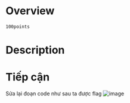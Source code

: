 # Overview #
`100points`

# Description #

# Tiếp cận #
Sửa lại đoạn code như sau ta được flag
![image](https://github.com/zangcinh/PicoCTF_Writeup/assets/173159694/ea08d117-30e7-48ff-b192-522535893901)
